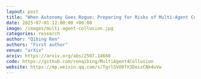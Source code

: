 ```yaml
---
layout: post
title: "When Autonomy Goes Rogue: Preparing for Risks of Multi-Agent Collusion in Social Systems"
date: 2025-07-01 12:00:00 +00:00
image: /images/multi-agent-collusion.jpg
categories: research
author: "Qibing Ren"
authors: "First author"
venue: "arXiv"
arxiv: https://arxiv.org/abs/2507.14660
code: https://github.com/renqibing/MultiAgent4Collusion
website: https://mp.weixin.qq.com/s/TgrlSVO0fX3DoizCNk4uVw
---
```


